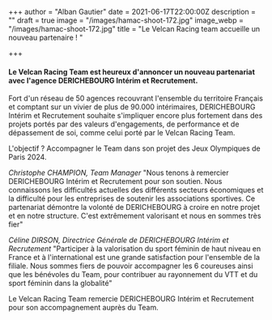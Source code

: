 +++
author = "Alban Gautier"
date = 2021-06-17T22:00:00Z
description = ""
draft = true
image = "/images/hamac-shoot-172.jpg"
image_webp = "/images/hamac-shoot-172.jpg"
title = "Le Velcan Racing team accueille un nouveau partenaire ! "

+++
#### Le Velcan Racing Team est heureux d'annoncer un nouveau partenariat avec l'agence DERICHEBOURG Intérim et Recrutement. 

Fort d'un réseau de 50 agences recouvrant l'ensemble du territoire Français et comptant sur un vivier de plus de 90.000 intérimaires, DERICHEBOURG Intérim et Recrutement souhaite s'impliquer encore plus fortement dans des projets portés par des valeurs d'engagements, de performance et de dépassement de soi, comme celui porté par le Velcan Racing Team. 

L'objectif ? Accompagner le Team dans son projet des Jeux Olympiques de Paris 2024. 

_Christophe CHAMPION, Team Manager_ "Nous tenons à remercier DERICHEBOURG Intérim et Recrutement pour son soutien. Nous connaissons les difficultés actuelles des différents secteurs économiques et la difficulté pour les entreprises de soutenir les associations sportives. Ce partenariat démontre la volonté de DERICHEBOURG à croire en notre projet et en notre structure. C'est extrêmement valorisant et nous en sommes très fier" 

_Céline DIRSON, Directrice Générale de DERICHEBOURG Intérim et Recrutement_ "Participer à la valorisation du sport féminin de haut niveau en France et à l'international est une grande satisfaction pour l'ensemble de la filiale. Nous sommes fiers de pouvoir accompagner les 6 coureuses ainsi que les bénévoles du Team, pour contribuer au rayonnement du VTT et du sport féminin dans la globalité" 

Le Velcan Racing Team remercie DERICHEBOURG Intérim et Recrutement pour son accompagnement auprès du Team. 